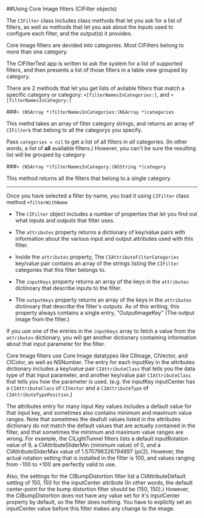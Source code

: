 ##Using Core Image filters (CIFilter objects)

The `CIFilter` class includes class methods that let you ask for a list of filters, as well as methods that let you ask about the inputs used to configure each filter, and the output(s) it provides.


Core Image filters are devided into categories. Most CIFilters belong to more than one category.

The CIFilterTest app is written to ask the system for a list of supported filters, and then presents a list of those filters in a table view grouped by category.

There are 2 methods that let you get lists of avilable filters that match a specific category or category: `+[filterNamesInCategories:]`, and `+[filterNamesInCategory:]`

###`+ (NSArray *)filterNamesInCategories:(NSArray *)categories`

This methd takes an array of filter category strings, and returns an array of `CIFilter`s that belong to all the categorys you specify. 

Pass `categories = nil` to get a list of all filters in *all* categories. (In other words, a list of **all** available filters.) However, you can't be sure the resulting list will be grouped by category



###`+ (NSArray *)filterNamesInCategory:(NSString *)category`

This method returns all the filters that belong to a single category.


-----------

Once you have selected a filter by name, you load it using `CIFilter` class method `+filterWithName`

* The `CIFilter` object includes a number of properties that let you find out what inputs and outputs that filter uses.

* The `attributes` property returns a dictionary of key/value pairs with information about the various input and output attributes used with this filter.

* Inside the `attributes` property, The `CIAttributeFilterCategories` key/value pair contains an array of the strings listing the `CIFilter` categories that this filter belongs to.

* The `inputKeys` property returns an array of the keys in the `attributes` dictinoary that describe inputs to the filter.

* The `outputKeys` property returns an array of the keys in the `attributes` dictinoary that describe the filter's outputs. As of this writing, this property always contains a single entry, "OutputImageKey" (The output image from the filter.)

If you use one of the entries in the `inputKeys` array to fetch a value from the `attributes` dictionary, you will get another dictionary containing information about that input parameter for the filter.

Core Image filters use Core Image datatypes like CIImage, CIVector,  and CIColor, as well as NSNumber. The entry for each inputKey in the attributes dictionary includes a key/value pair `CIAttributeClass` that tells you the data type of that input parameter, and another key/value pair `CIAttributeClass` that tells you how the parameter is used. (e.g. the inputKey inputCenter has a `CIAttributeClass` of `CIVector` and a `CIAttributeType` of `CIAttributeTypePosition`.)

The attributes entry for many input Key values includes a default value for that input key, and sometimes also contains minimum and maximum value ranges. Note that sometimes the deafult values listed in the attributes dictionary do not match the default values that are actually contained in the filter, and that sometimes the minimum and maximum value ranges are wrong. For example, the CILightTunnel filters lists a default inputRotation value of 9, a CIAttributeSliderMin (minimum value) of 0, and a CIAttributeSliderMax value of 1.570796326794897 (pi/2). However, the actual rotation setting that is installed in the filter is 100, and values ranging from -100 to +100 are perfectly valid to use.

Also, the settings for the CIBumpDistortion filter list a CIAttributeDefault setting of 150, 150 for the inputCenter attribute (In other words, the default center-point for the bump distortion filter should be (150, 150).) However, the CIBumpDistortion does not have any value set for it's inputCenter property by default, so the filter does nothing. You have to explictly set an inputCenter value before this filter makes any change to the image.

